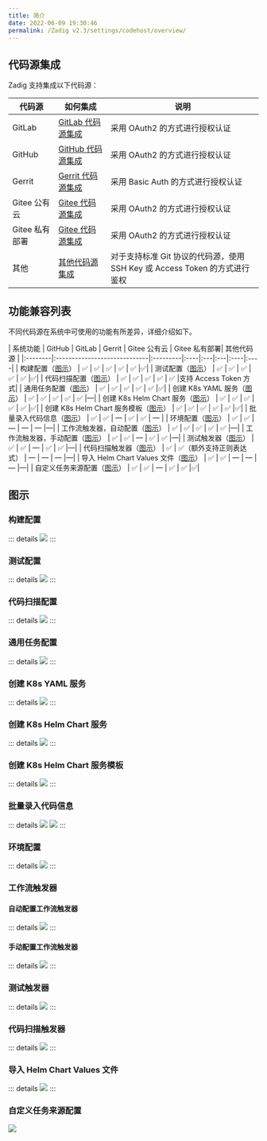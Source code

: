 ```yaml
---
title: 简介
date: 2022-06-09 19:30:46
permalink: /Zadig v2.3/settings/codehost/overview/
---
```


## 代码源集成
Zadig 支持集成以下代码源：

| 代码源 | 如何集成 | 说明 |
|-------|---------|---|
| GitLab | [GitLab 代码源集成](/Zadig%20v2.3/settings/codehost/gitlab/)| 采用 OAuth2 的方式进行授权认证 |
| GitHub | [GitHub 代码源集成](/Zadig%20v2.3/settings/codehost/github/)| 采用 OAuth2 的方式进行授权认证 |
| Gerrit | [Gerrit 代码源集成](/Zadig%20v2.3/settings/codehost/gerrit/)| 采用 Basic Auth 的方式进行授权认证 |
| Gitee 公有云 | [Gitee 代码源集成](/Zadig%20v2.3/settings/codehost/gitee/)| 采用 OAuth2 的方式进行授权认证 |
| Gitee 私有部署  | [Gitee 代码源集成](/Zadig%20v2.3/settings/codehost/gitee-enterprise/)| 采用 OAuth2 的方式进行授权认证 |
| 其他 | [其他代码源集成](/Zadig%20v2.3/settings/codehost/others/)|对于支持标准 Git 协议的代码源，使用 SSH Key 或 Access Token 的方式进行鉴权|

## 功能兼容列表

不同代码源在系统中可使用的功能有所差异，详细介绍如下。

| 系统功能 | GitHub | GitLab | Gerrit | Gitee 公有云 | Gitee 私有部署| 其他代码源 |
|:--------|:-----------------------------|:---------|:----|:---|:---|:----|:----|
| 构建配置（[图示](#构建配置)） | ✅ | ✅ | ✅ | ✅ | ✅ |✅|
| 测试配置（[图示](#测试配置)） | ✅ | ✅ | ✅ | ✅ | ✅ |✅|
| 代码扫描配置（[图示](#代码扫描配置)） | ✅ | ✅ | ✅ | ✅ | ✅ |支持 Access Token 方式|
| 通用任务配置（[图示](#通用任务配置)） | ✅ | ✅ | ✅ | ✅ | ✅ |✅|
| 创建 K8s YAML 服务（[图示](#创建-k8s-yaml-服务)） | ✅ | ✅ | ✅ | ✅ | ✅ |—|
| 创建 K8s Helm Chart 服务（[图示](#创建-k8s-helm-chart-服务)） | ✅ | ✅ | ✅ | ✅ | ✅ |✅|
| 创建 K8s Helm Chart 服务模板（[图示](#创建-k8s-helm-chart-服务模板)） | ✅ | ✅ | ✅ | ✅ | ✅ |✅|
| 批量录入代码信息（[图示](#批量录入代码信息)） | ✅ | ✅ | — | ✅ | ✅ | — |
| 环境配置（[图示](#环境配置)） | ✅ | ✅ | — | — | — |—|
| 工作流触发器，自动配置（[图示](#自动配置工作流触发器)） | ✅ | ✅ | ✅ | ✅ | ✅ |—|
| 工作流触发器，手动配置（[图示](#手动配置工作流触发器)） | ✅ | ✅ | — | ✅ | ✅ |—|
| 测试触发器（[图示](#测试触发器)） | ✅ | ✅ | — | ✅ | ✅ |—|
| 代码扫描触发器（[图示](#代码扫描触发器)） | ✅ | ✅（额外支持正则表达式） | — | — | — |—|
| 导入 Helm Chart Values 文件（[图示](#导入-helm-chart-values-文件)） | ✅ | ✅ | — | — | — |—|
| 自定义任务来源配置（[图示](#自定义任务来源配置)） | ✅ | ✅ | — | ✅ | ✅ |✅|

<!-- | 和 Jira Issue 联动（[图示](#和-jira-issue-联动)） | ✅ | ✅ | — | — | — |—|
| 基于 PR 的独立测试环境（[图示](#基于-pr-的独立测试环境)） | — | ✅ | — | — | — |—| -->

## 图示

### 构建配置
::: details
<img src="../../../../_images/build_config_repo.png"></img>
:::

### 测试配置
::: details
<img src="../../../../_images/test_config_repo.png"></img>
:::

### 代码扫描配置
::: details
<img src="../../../../_images/scan_config_repo.png"></img>
:::

### 通用任务配置
::: details
<img src="../../../../_images/common_task_config_repo.png"></img>
:::

### 创建 K8s YAML 服务
::: details
<img src="../../../../_images/create_k8s_service_from_repo.png"></img>
:::

### 创建 K8s Helm Chart 服务
::: details
<img src="../../../../_images/create_helm_service_from_repo.png"></img>
:::

### 创建 K8s Helm Chart 服务模板
::: details
<img src="../../../../_images/create_helm_template_from_repo.png"></img>
:::

### 批量录入代码信息

::: details
<img src="../../../../_images/create_build_with_template_1.png"></img>
<img src="../../../../_images/create_build_with_template_2.png"></img>
:::

### 环境配置
::: details
<img src="../../../../_images/import_config_from_repo.png"></img>
:::

### 工作流触发器

#### 自动配置工作流触发器
::: details
<img src="../../../../_images/common_workflow_config_webhook_1.png"></img>
:::

#### 手动配置工作流触发器

::: details 
<img src="../../../../_images/common_workflow_config_webhook_3.png"></img>
:::

### 测试触发器
::: details
<img src="../../../../_images/test_webhook_config.png"></img>
:::

### 代码扫描触发器
::: details
<img src="../../../../_images/scan_webhook_config.png"></img>
:::

### 导入 Helm Chart Values 文件
::: details
<img src="../../../../_images/import_values_from_repo.png"></img>
:::

<!-- ### 和 Jira Issue 联动

> 如何实现和 Jira Issue 的联动可参考文档：[在 Zadig 中追踪 Jira Issue](/Zadig%20v2.3/settings/jira/#在-zadigx-中追踪-issue)。

::: details
<img src="../../../../_images/show_jira_issue_info.png"></img>
:::

### 基于 PR 的独立测试环境

> 如何实现基于 PR 的独立测试环境可参考文档：[Pull Request 独立测试环境](/Zadig%20v2.3/workflow/trigger/#进阶使用场景-pull-request-独立测试环境)。

::: details
<img src="../../../../_images/webhook_status_on_gitlab.png"></img>
<img src="../../../../_images/pr_create_env.png"></img>
::: -->

### 自定义任务来源配置

<img src="../../../../_images/workflow_task_source.png"></img>
